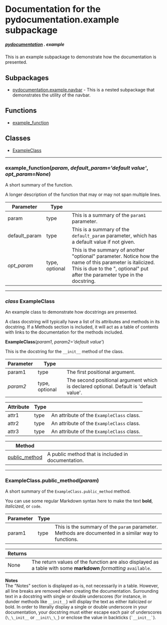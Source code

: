 # Documentation for the pydocumentation.example subpackage
##### [pydocumentation](pydocumentation.md) . **example**

This is an example subpackage to demonstrate how the documentation is
presented.


## Subpackages
* [pydocumentation.example.navbar](pydocumentation-example-navbar.md) - This is a nested subpackage that demonstrates the utility of the navbar.

## Functions
* [example_function][example_function]

## Classes
* [ExampleClass][ExampleClass]

---

### example_function(*param*, *default_param='default value'*, *opt_param=None*)
A short summary of the function. 

A longer description of the function that may or may not span multiple lines. 

| Parameter | Type |  |
| --- | --- | --- |
| param | type | This is a summary of the `param1` parameter. |
| default_param | type | This is a summary of the `default_param` parameter, which has a default value if not given. |
| *opt_param* | type, optional | This is the summary of another "optional" parameter. Notice how the name of this parameter is italicized. This is due to the ", optional" put after the parameter type in the docstring. |


---

### *class* ExampleClass
An example class to demonstrate how docstrings are presented. 

A class docstring will typically have a list of its attributes and methods in its docstring. If a Methods section is included, it will act as a table of contents with links to the documentation for the methods included. 

**ExampleClass**(*param1*, *param2='default value'*)

This is the docstring for the `__init__` method of the class. 

| Parameter | Type |  |
| --- | --- | --- |
| param1 | type | The first positional argument. |
| *param2* | type, optional | The second positional argument which is declared optional. Default is 'default value'. |


| Attribute | Type |  |
| --- | --- | --- |
| attr1 | type | An attribute of the `ExampleClass` class. |
| attr2 | type | An attribute of the `ExampleClass` class. |
| attr3 | type | An attribute of the `ExampleClass` class. |


| Method |  |
| --- | --- |
| [public_method][ExampleClass.public_method] | A public method that is included in documentation. |


---

### ExampleClass.**public_method**(*param*)
A short summary of the `ExampleClass.public_method` method. 

You can use some regular Markdown syntax here to make the text **bold**, _italicized_, or `code`. 

| Parameter | Type |  |
| --- | --- | --- |
| param1 | type | This is the summary of the `param` parameter. Methods are documented in a similar way to functions. |


| Returns |  |
| --- | --- |
| None | The return values of the function are also displayed as a table with some **markdown** _formatting_ `available`. |


**Notes**  
The "Notes" section is displayed as-is, not necessarily in a table. However, all line breaks are removed when creating the documentation. Surrounding text in a docstring with single or double underscores (for instance, in dunder methods like `__init__`) will display the text as either italicized or bold. In order to literally display a single or double underscore in your documentation, your docstring must either escape each pair of underscores (`\_\_init__` or `__init\_\_`) or enclose the value in backticks (`` `__init__` ``).

<!-- Links -->
[example_function]: #example_functionparam-default_paramdefault-value-opt_paramnone
[ExampleClass]: #class-exampleclass
[ExampleClass.public_method]: #exampleclasspublic_methodparam
